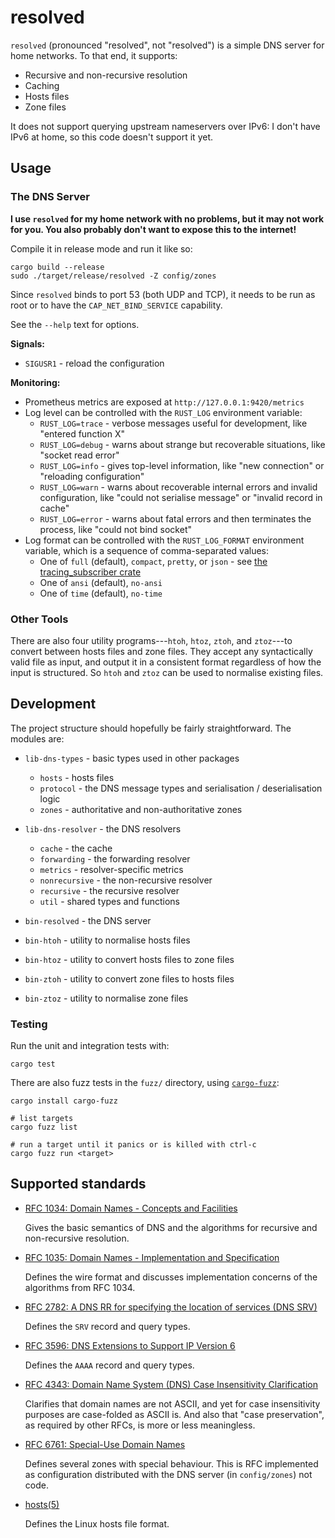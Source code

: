 resolved
========

`resolved` (pronounced "resolved", not "resolved") is a simple DNS
server for home networks.  To that end, it supports:

- Recursive and non-recursive resolution
- Caching
- Hosts files
- Zone files

It does not support querying upstream nameservers over IPv6: I don't
have IPv6 at home, so this code doesn't support it yet.


Usage
-----

### The DNS Server

**I use `resolved` for my home network with no problems, but it may
not work for you.  You also probably don't want to expose this to the
internet!**

Compile it in release mode and run it like so:

```
cargo build --release
sudo ./target/release/resolved -Z config/zones
```

Since `resolved` binds to port 53 (both UDP and TCP), it needs to be
run as root or to have the `CAP_NET_BIND_SERVICE` capability.

See the `--help` text for options.

**Signals:**

- `SIGUSR1` - reload the configuration

**Monitoring:**

- Prometheus metrics are exposed at `http://127.0.0.1:9420/metrics`
- Log level can be controlled with the `RUST_LOG` environment variable:
  - `RUST_LOG=trace` - verbose messages useful for development, like
    "entered function X"
  - `RUST_LOG=debug` - warns about strange but recoverable situations,
    like "socket read error"
  - `RUST_LOG=info` - gives top-level information, like "new
    connection" or "reloading configuration"
  - `RUST_LOG=warn` - warns about recoverable internal errors and
    invalid configuration, like "could not serialise message" or
    "invalid record in cache"
  - `RUST_LOG=error` - warns about fatal errors and then terminates
    the process, like "could not bind socket"
- Log format can be controlled with the `RUST_LOG_FORMAT` environment
  variable, which is a sequence of comma-separated values:
  - One of `full` (default), `compact`, `pretty`, or `json` - see [the
    tracing_subscriber crate][]
  - One of `ansi` (default), `no-ansi`
  - One of `time` (default), `no-time`

[the tracing_subscriber crate]: https://docs.rs/tracing-subscriber/latest/tracing_subscriber/fmt/format/index.html#formatters

### Other Tools

There are also four utility programs---`htoh`, `htoz`, `ztoh`, and
`ztoz`---to convert between hosts files and zone files.  They accept
any syntactically valid file as input, and output it in a consistent
format regardless of how the input is structured.  So `htoh` and
`ztoz` can be used to normalise existing files.


Development
-----------

The project structure should hopefully be fairly straightforward.  The
modules are:

- `lib-dns-types` - basic types used in other packages
  - `hosts`       - hosts files
  - `protocol`    - the DNS message types and serialisation / deserialisation logic
  - `zones`       - authoritative and non-authoritative zones

- `lib-dns-resolver` - the DNS resolvers
  - `cache`        - the cache
  - `forwarding`   - the forwarding resolver
  - `metrics`      - resolver-specific metrics
  - `nonrecursive` - the non-recursive resolver
  - `recursive`    - the recursive resolver
  - `util`         - shared types and functions

- `bin-resolved` - the DNS server

- `bin-htoh` - utility to normalise hosts files

- `bin-htoz` - utility to convert hosts files to zone files

- `bin-ztoh` - utility to convert zone files to hosts files

- `bin-ztoz` - utility to normalise zone files

### Testing

Run the unit and integration tests with:

```
cargo test
```

There are also fuzz tests in the `fuzz/` directory, using
[`cargo-fuzz`][]:

```
cargo install cargo-fuzz

# list targets
cargo fuzz list

# run a target until it panics or is killed with ctrl-c
cargo fuzz run <target>
```

[`cargo-fuzz`]: https://github.com/rust-fuzz/cargo-fuzz


Supported standards
-------------------

- [RFC 1034: Domain Names - Concepts and Facilities](https://datatracker.ietf.org/doc/html/rfc1034)

  Gives the basic semantics of DNS and the algorithms for recursive
  and non-recursive resolution.

- [RFC 1035: Domain Names - Implementation and Specification](https://datatracker.ietf.org/doc/html/rfc1035)

  Defines the wire format and discusses implementation concerns of the
  algorithms from RFC 1034.

- [RFC 2782: A DNS RR for specifying the location of services (DNS SRV)](https://datatracker.ietf.org/doc/html/rfc2782)

  Defines the `SRV` record and query types.

- [RFC 3596: DNS Extensions to Support IP Version 6](https://datatracker.ietf.org/doc/html/rfc3596)

  Defines the `AAAA` record and query types.

- [RFC 4343: Domain Name System (DNS) Case Insensitivity Clarification](https://datatracker.ietf.org/doc/html/rfc4343)

  Clarifies that domain names are not ASCII, and yet for case
  insensitivity purposes are case-folded as ASCII is.  And also that
  "case preservation", as required by other RFCs, is more or less
  meaningless.

- [RFC 6761: Special-Use Domain Names](https://datatracker.ietf.org/doc/html/rfc6761)

  Defines several zones with special behaviour.  This is RFC
  implemented as configuration distributed with the DNS server (in
  `config/zones`) not code.

- [hosts(5)](https://man7.org/linux/man-pages/man5/hosts.5.html)

  Defines the Linux hosts file format.
